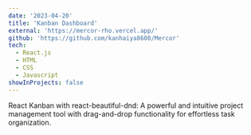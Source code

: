 ```yaml
---
date: '2023-04-20'
title: 'Kanban Dashboard'
external: 'https://mercor-rho.vercel.app/'
github: 'https://github.com/kanhaiya8608/Mercor'
tech:
  - React.js
  - HTML
  - CSS
  - Javascript
showInProjects: false
---
```


React Kanban with react-beautiful-dnd: A powerful and intuitive project management tool with drag-and-drop functionality for effortless task organization.
